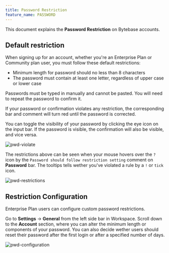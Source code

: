 ```yaml
---
title: Password Restriction
feature_name: PASSWORD
---
```


This document explains the **Password Restriction** on Bytebase accounts.

## Default restriction

When signing up for an account, whether you're an Enterprise Plan or Community plan user, you must follow these default restrictions:

- Minimum length for password should no less than 8 characters
- The password must contain at least one letter, regardless of upper case or lower case

Passwords must be typed in manually and cannot be pasted. You will need to repeat the password to confirm it.

If your password or confirmation violates any restriction, the corresponding bar and comment will turn red until the password is corrected.

You can toggle the visibility of your password by clicking the eye icon on the input bar. If the password is visible, the confirmation will also be visible, and vice versa.

![pwd-violate](/content/docs/administration/password/pwd-violate.webp)

The restrictions above can be seen when your mouse hovers over the `?` icon by the `Password should follow restriction setting` comment on **Password** bar. The tooltips tells wether you've violated a rule by a `!` or `tick` icon.

![pwd-restrictions](/content/docs/administration/password/pwd-restrictions.webp)

## Restriction Configuration

Enterprise Plan users can configure custom password restrictions.

Go to **Settings** -> **General** from the left side bar in Workspace. Scroll down to the **Account** section, where you can alter the minimum length or components of your password. You can also decide wether users should reset their password after the first login or after a specified number of days.

![pwd-configuration](/content/docs/administration/password/pwd-configuration.webp)
